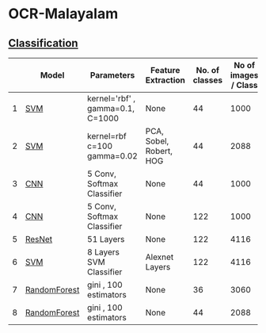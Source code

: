 # OCR-Malayalam


## [Classification](classification/)

|    | Model            | Parameters                        | Feature Extraction      | No. of classes | No of images / Class | Accuracy | Validation Accuracy |
|----|------------------|-----------------------------------|-------------------------|----------------|----------------------|----------|---------------------|
| 1  | [SVM][SVM1]      | kernel='rbf' , gamma=0.1, C=1000  | None                    | 44             | 1000                 |          | 96%                 |
| 2  | [SVM][SVM2]      | kernel=rbf c=100 gamma=0.02       | PCA, Sobel, Robert, HOG | 44             | 2088                 |          | 99%                 |
| 3  | [CNN][CNN1]      | 5 Conv, Softmax Classifier        | None                    | 44             | 1000                 | 98.80%   | 99.87               |
| 4  | [CNN][CNN2]      | 5 Conv, Softmax Classifier        | None                    | 122            | 1000                 | 96.53%   | 97.05%              |
| 5  | [ResNet][ResNet1] | 51 Layers                         | None                    | 122             | 4116                 | 99.61%   | 98.69%              |
| 6  | [SVM][AlexnetSVM] | 8 Layers SVM Classifier           | Alexnet Layers          | 122            | 4116                 | 99.41%   | 97.15%              |
| 7  | [RandomForest][RandomForest1] | gini , 100 estimators             | None                    | 36             | 3060                 | 95.00%   | 94.79%              |
| 8  | [RandomForest][RandomForest2] | gini , 100 estimators             | None                    | 44             | 2088                 | 96.00%   | 94.99 %             |

[SVM1]: classification/machinelearning/SVM_44_Classes_Feature_Extraction.ipynb
[SVM2]: classification/machinelearning/SVM_44_Classes_P_Arts.ipynb
[CNN1]: classification/deeplearning/Tamil_CNN_With_P_ARTS.ipynb
[CNN2]: classification/deeplearning/CNN_122_Classes.ipynb
[ResNet1]: classification/deeplearning/ResNet_for_122_classes.ipynb
[AlexnetSVM]: classification/deeplearning/Alex_Net_with_SVM_as_Final_Layer_for_122_classes.ipynb
[RandomForest1]: classification/machinelearning/Random_Forest_using_P_arts_Compounded_characters.ipynb
[RandomForest2]: classification/machinelearning/Random_Forest_using_P_arts_dataset.ipynb
